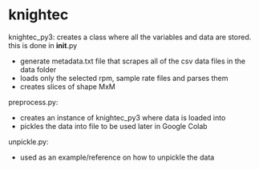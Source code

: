 # knightec

knightec_py3:
creates a class where all the variables and data are stored. this is done in __init__.py
- generate metadata.txt file that scrapes all of the csv data files in the data folder
- loads only the selected rpm, sample rate files and parses them
- creates slices of shape MxM 

preprocess.py:
- creates an instance of knightec_py3 where data is loaded into
- pickles the data into file to be used later in Google Colab

unpickle.py:
- used as an example/reference on how to unpickle the data
